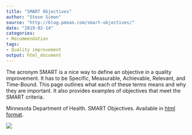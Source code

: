```yaml
---
title: "SMART Objectives"
author: "Steve Simon"
source: "http://blog.pmean.com/smart-objectives/"
date: "2019-02-14"
categories:
- Recommendation
tags:
- Quality improvement
output: html_document
---
```


The acronym SMART is a nice way to define an objective in a quality
improvement. It has to be Specific, Measurable, Achievable, Relevant,
and Time-Bound. This page outlines what each of these terms means and
why they are important. It also provides examples of objectives that
meet the SMART criteria.

<!---More--->

Minnesota Department of Health. SMART Objectives. Available in [html
format](http://www.health.state.mn.us/divs/opi/qi/toolbox/objectives.html).

![](http://www.pmean.com/new-images/19/smart-objectives01.png)




